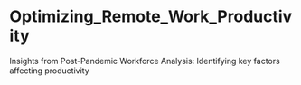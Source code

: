 # Optimizing_Remote_Work_Productivity
Insights from Post-Pandemic Workforce Analysis: Identifying key factors affecting productivity
